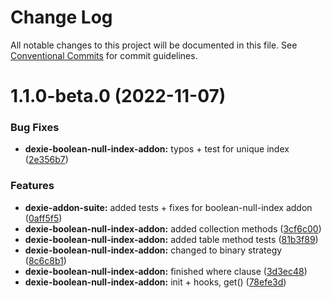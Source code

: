 # Change Log

All notable changes to this project will be documented in this file.
See [Conventional Commits](https://conventionalcommits.org) for commit guidelines.

# 1.1.0-beta.0 (2022-11-07)


### Bug Fixes

* **dexie-boolean-null-index-addon:** typos + test for unique index ([2e356b7](https://github.com/PVermeer/dexie-addon-suite-monorepo/commit/2e356b7dc88bd42daec8e41a9424cf13355fcd90))


### Features

* **dexie-addon-suite:** added tests + fixes for boolean-null-index addon ([0aff5f5](https://github.com/PVermeer/dexie-addon-suite-monorepo/commit/0aff5f5e9cb301ba0233895cbe176ed8ae0fb641))
* **dexie-boolean-null-index-addon:** added collection methods ([3cf6c00](https://github.com/PVermeer/dexie-addon-suite-monorepo/commit/3cf6c001901c113efd61dc9f22127c3653ce5462))
* **dexie-boolean-null-index-addon:** added table method tests ([81b3f89](https://github.com/PVermeer/dexie-addon-suite-monorepo/commit/81b3f89b09aa1d023b3fcfa67e6a11527025f2ac))
* **dexie-boolean-null-index-addon:** changed to binary strategy ([8c6c8b1](https://github.com/PVermeer/dexie-addon-suite-monorepo/commit/8c6c8b1eea20a6da676bc5ee95891b0cb217ed92))
* **dexie-boolean-null-index-addon:** finished where clause ([3d3ec48](https://github.com/PVermeer/dexie-addon-suite-monorepo/commit/3d3ec488d937d4a96edc18f04b5e70db78e9c36b))
* **dexie-boolean-null-index-addon:** init + hooks, get() ([78efe3d](https://github.com/PVermeer/dexie-addon-suite-monorepo/commit/78efe3d8c4cb1130df9ee39d066018b188b9ae88))

